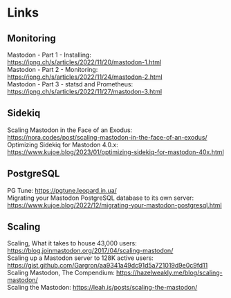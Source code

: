 # Links
## Monitoring
Mastodon - Part 1 - Installing: https://ipng.ch/s/articles/2022/11/20/mastodon-1.html  
Mastodon - Part 2 - Monitoring: https://ipng.ch/s/articles/2022/11/24/mastodon-2.html  
Mastodon - Part 3 - statsd and Prometheus: https://ipng.ch/s/articles/2022/11/27/mastodon-3.html  

## Sidekiq
Scaling Mastodon in the Face of an Exodus: https://nora.codes/post/scaling-mastodon-in-the-face-of-an-exodus/  
Optimizing Sidekiq for Mastodon 4.0.x: https://www.kujoe.blog/2023/01/optimizing-sidekiq-for-mastodon-40x.html  

## PostgreSQL
PG Tune: https://pgtune.leopard.in.ua/  
Migrating your Mastodon PostgreSQL database to its own server: https://www.kujoe.blog/2022/12/migrating-your-mastodon-postgresql.html

## Scaling
Scaling, What it takes to house 43,000 users: https://blog.joinmastodon.org/2017/04/scaling-mastodon/  
Scaling up a Mastodon server to 128K active users: https://gist.github.com/Gargron/aa9341a49dc91d5a721019d9e0c9fd11  
Scaling Mastodon, The Compendium: https://hazelweakly.me/blog/scaling-mastodon/  
Scaling the Mastodon: https://leah.is/posts/scaling-the-mastodon/

